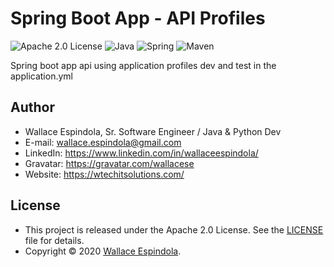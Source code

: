 # Spring Boot App - API Profiles

![Apache 2.0 License](https://img.shields.io/badge/License-Apache2.0-orange)
![Java](https://img.shields.io/badge/Built_with-Java-blue)
![Spring](https://img.shields.io/badge/Powered_by-Spring-green)
![Maven](https://img.shields.io/badge/Powered_by-Maven-purple)


Spring boot app api using application profiles dev and test in the application.yml

## Author

- Wallace Espindola, Sr. Software Engineer / Java & Python Dev
- E-mail: wallace.espindola@gmail.com
- LinkedIn: https://www.linkedin.com/in/wallaceespindola/
- Gravatar: https://gravatar.com/wallacese
- Website: https://wtechitsolutions.com/

## License

- This project is released under the Apache 2.0 License. See the [LICENSE](LICENSE) file for details.
- Copyright © 2020 [Wallace Espindola](https://github.com/wallaceespindola/).
